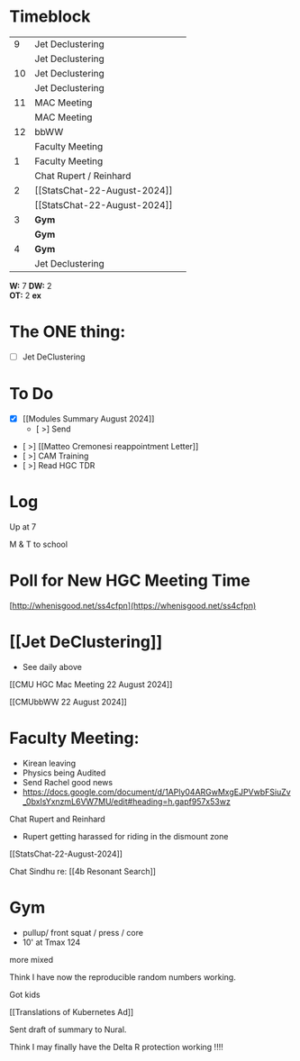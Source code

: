 # Timeblock

|     |                              |     |
| --- | ---------------------------- | --- |
| 9   | Jet Declustering             |     |
|     | Jet Declustering             |     |
| 10  | Jet Declustering             |     |
|     | Jet Declustering             |     |
| 11  | MAC Meeting                  |     |
|     | MAC Meeting                  |     |
| 12  | bbWW                         |     |
|     | Faculty Meeting              |     |
| 1   | Faculty Meeting              |     |
|     | Chat Rupert / Reinhard       |     |
| 2   | [[StatsChat-22-August-2024]] |     |
|     | [[StatsChat-22-August-2024]] |     |
| 3   | **Gym**                      |     |
|     | **Gym**                      |     |
| 4   | **Gym**                      |     |
|     | Jet Declustering             |     |

**W:** 7 
**DW:** 2  
**OT:** 2
**ex** 

# The ONE thing: 
- [ ] Jet DeClustering


# To Do
- [x] [[Modules Summary August 2024]]
	- [ >] Send
- [ >] [[Matteo Cremonesi reappointment Letter]]
- [ >] CAM Training
- [ >] Read HGC TDR


# Log

Up at 7 

M & T to school

# Poll for New HGC Meeting Time
[http://whenisgood.net/ss4cfpn](https://whenisgood.net/ss4cfpn)

# [[Jet DeClustering]]
- See daily above

[[CMU HGC Mac Meeting 22 August 2024]]

[[CMUbbWW 22 August 2024]]

# Faculty Meeting:
- Kirean leaving
- Physics being Audited 
- Send Rachel good news
- https://docs.google.com/document/d/1APly04ARGwMxgEJPVwbFSiuZv_0bxIsYxnzmL6VW7MU/edit#heading=h.gapf957x53wz

Chat Rupert and Reinhard
- Rupert getting harassed for riding in the dismount zone

[[StatsChat-22-August-2024]]

Chat Sindhu re: [[4b Resonant Search]]

# Gym
- pullup/ front squat / press / core
- 10' at Tmax 124

more mixed 

Think I have now the reproducible random numbers working.

Got kids

[[Translations of Kubernetes Ad]]

Sent draft of summary to Nural.

Think I may finally have the Delta R protection working !!!!

